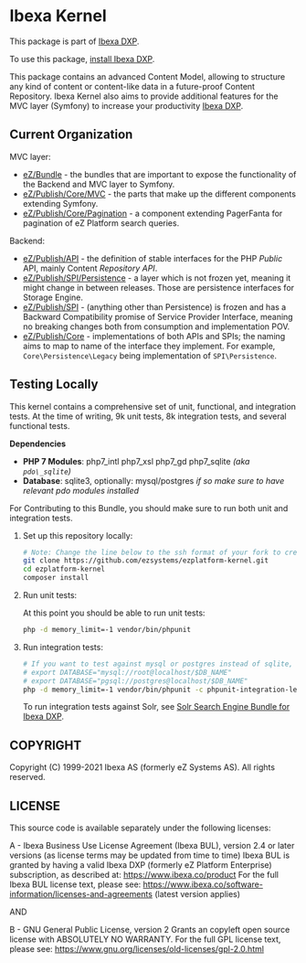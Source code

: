 # Ibexa Kernel

This package is part of [Ibexa DXP](https://ibexa.co).

To use this package, [install Ibexa DXP](https://doc.ibexa.co/en/latest/install/).

This package contains an advanced Content Model, allowing to structure any kind of content or content-like data in a future-proof Content Repository. 
Ibexa Kernel also aims to provide additional features for the MVC layer (Symfony) to increase your productivity [Ibexa DXP](https://ibexa.co).

## Current Organization

MVC layer:
- [eZ/Bundle](eZ/Bundle) - the bundles that are important to expose the functionality of the Backend and MVC layer to Symfony.
- [eZ/Publish/Core/MVC](eZ/Publish/Core/MVC) - the parts that make up the different components extending Symfony.
- [eZ/Publish/Core/Pagination](eZ/Publish/Core/Pagination) - a component extending PagerFanta for pagination of eZ Platform search queries.

Backend:
- [eZ/Publish/API](eZ/Publish/API) - the definition of stable interfaces for the PHP *Public* API, mainly Content *Repository API*.
- [eZ/Publish/SPI/Persistence](eZ/Publish/SPI/Persistence) - a layer which is not frozen yet, meaning it might change in between releases. Those are persistence interfaces for Storage Engine.
- [eZ/Publish/SPI](eZ/Publish/SPI) - (anything other than Persistence) is frozen and has a Backward Compatibility promise of Service Provider Interface, meaning no breaking changes both from consumption and implementation POV.
- [eZ/Publish/Core](eZ/Publish/Core) - implementations of both APIs and SPIs; the naming aims to map to name of the interface they implement. For example, `Core\Persistence\Legacy` being implementation of `SPI\Persistence`.

## Testing Locally

This kernel contains a comprehensive set of unit, functional, and integration tests. At the time of writing, 9k unit tests, 8k integration tests, and several functional tests.

**Dependencies**
* **PHP 7 Modules**: php7\_intl php7\_xsl php7\_gd php7\_sqlite *(aka `pdo\_sqlite`)*
* **Database**: sqlite3, optionally: mysql/postgres *if so make sure to have relevant pdo modules installed*

For Contributing to this Bundle, you should make sure to run both unit and integration tests.

1. Set up this repository locally:

    ```bash
    # Note: Change the line below to the ssh format of your fork to create topic branches to propose as pull requests
    git clone https://github.com/ezsystems/ezplatform-kernel.git
    cd ezplatform-kernel
    composer install
    ```
2. Run unit tests:

    At this point you should be able to run unit tests:
    ```bash
    php -d memory_limit=-1 vendor/bin/phpunit
    ```

3. Run integration tests:

    ```bash
    # If you want to test against mysql or postgres instead of sqlite, define one of these with reference to an empty test db:
    # export DATABASE="mysql://root@localhost/$DB_NAME"
    # export DATABASE="pgsql://postgres@localhost/$DB_NAME"
    php -d memory_limit=-1 vendor/bin/phpunit -c phpunit-integration-legacy.xml
    ```

    To run integration tests against Solr, see [Solr Search Engine Bundle for Ibexa DXP](https://github.com/ezsystems/ezplatform-solr-search-engine).

## COPYRIGHT

Copyright (C) 1999-2021 Ibexa AS (formerly eZ Systems AS). All rights reserved.

## LICENSE

This source code is available separately under the following licenses:

A - Ibexa Business Use License Agreement (Ibexa BUL),
version 2.4 or later versions (as license terms may be updated from time to time)
Ibexa BUL is granted by having a valid Ibexa DXP (formerly eZ Platform Enterprise) subscription,
as described at: https://www.ibexa.co/product
For the full Ibexa BUL license text, please see:
https://www.ibexa.co/software-information/licenses-and-agreements (latest version applies)

AND

B - GNU General Public License, version 2
Grants an copyleft open source license with ABSOLUTELY NO WARRANTY. For the full GPL license text, please see:
https://www.gnu.org/licenses/old-licenses/gpl-2.0.html
